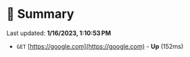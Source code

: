 # 📖 Summary
Last updated: **1/16/2023, 1:10:53 PM**

- `GET` [https://google.com](https://google.com) - **Up** (152ms)
